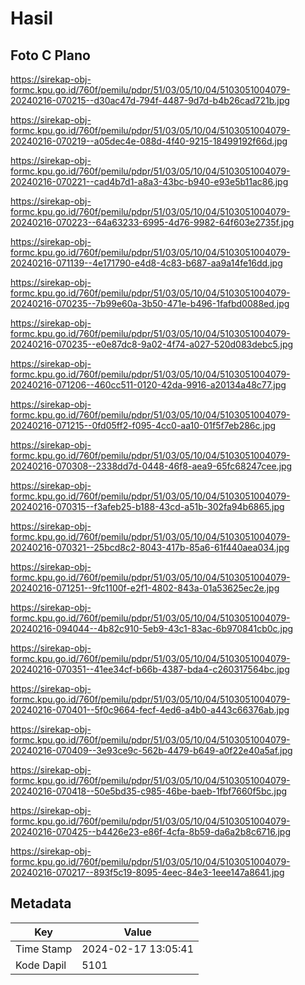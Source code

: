 # Hasil

## Foto C Plano

https://sirekap-obj-formc.kpu.go.id/760f/pemilu/pdpr/51/03/05/10/04/5103051004079-20240216-070215--d30ac47d-794f-4487-9d7d-b4b26cad721b.jpg

https://sirekap-obj-formc.kpu.go.id/760f/pemilu/pdpr/51/03/05/10/04/5103051004079-20240216-070219--a05dec4e-088d-4f40-9215-18499192f66d.jpg

https://sirekap-obj-formc.kpu.go.id/760f/pemilu/pdpr/51/03/05/10/04/5103051004079-20240216-070221--cad4b7d1-a8a3-43bc-b940-e93e5b11ac86.jpg

https://sirekap-obj-formc.kpu.go.id/760f/pemilu/pdpr/51/03/05/10/04/5103051004079-20240216-070223--64a63233-6995-4d76-9982-64f603e2735f.jpg

https://sirekap-obj-formc.kpu.go.id/760f/pemilu/pdpr/51/03/05/10/04/5103051004079-20240216-071139--4e171790-e4d8-4c83-b687-aa9a14fe16dd.jpg

https://sirekap-obj-formc.kpu.go.id/760f/pemilu/pdpr/51/03/05/10/04/5103051004079-20240216-070235--7b99e60a-3b50-471e-b496-1fafbd0088ed.jpg

https://sirekap-obj-formc.kpu.go.id/760f/pemilu/pdpr/51/03/05/10/04/5103051004079-20240216-070235--e0e87dc8-9a02-4f74-a027-520d083debc5.jpg

https://sirekap-obj-formc.kpu.go.id/760f/pemilu/pdpr/51/03/05/10/04/5103051004079-20240216-071206--460cc511-0120-42da-9916-a20134a48c77.jpg

https://sirekap-obj-formc.kpu.go.id/760f/pemilu/pdpr/51/03/05/10/04/5103051004079-20240216-071215--0fd05ff2-f095-4cc0-aa10-01f5f7eb286c.jpg

https://sirekap-obj-formc.kpu.go.id/760f/pemilu/pdpr/51/03/05/10/04/5103051004079-20240216-070308--2338dd7d-0448-46f8-aea9-65fc68247cee.jpg

https://sirekap-obj-formc.kpu.go.id/760f/pemilu/pdpr/51/03/05/10/04/5103051004079-20240216-070315--f3afeb25-b188-43cd-a51b-302fa94b6865.jpg

https://sirekap-obj-formc.kpu.go.id/760f/pemilu/pdpr/51/03/05/10/04/5103051004079-20240216-070321--25bcd8c2-8043-417b-85a6-61f440aea034.jpg

https://sirekap-obj-formc.kpu.go.id/760f/pemilu/pdpr/51/03/05/10/04/5103051004079-20240216-071251--9fc1100f-e2f1-4802-843a-01a53625ec2e.jpg

https://sirekap-obj-formc.kpu.go.id/760f/pemilu/pdpr/51/03/05/10/04/5103051004079-20240216-094044--4b82c910-5eb9-43c1-83ac-6b970841cb0c.jpg

https://sirekap-obj-formc.kpu.go.id/760f/pemilu/pdpr/51/03/05/10/04/5103051004079-20240216-070351--41ee34cf-b66b-4387-bda4-c260317564bc.jpg

https://sirekap-obj-formc.kpu.go.id/760f/pemilu/pdpr/51/03/05/10/04/5103051004079-20240216-070401--5f0c9664-fecf-4ed6-a4b0-a443c66376ab.jpg

https://sirekap-obj-formc.kpu.go.id/760f/pemilu/pdpr/51/03/05/10/04/5103051004079-20240216-070409--3e93ce9c-562b-4479-b649-a0f22e40a5af.jpg

https://sirekap-obj-formc.kpu.go.id/760f/pemilu/pdpr/51/03/05/10/04/5103051004079-20240216-070418--50e5bd35-c985-46be-baeb-1fbf7660f5bc.jpg

https://sirekap-obj-formc.kpu.go.id/760f/pemilu/pdpr/51/03/05/10/04/5103051004079-20240216-070425--b4426e23-e86f-4cfa-8b59-da6a2b8c6716.jpg

https://sirekap-obj-formc.kpu.go.id/760f/pemilu/pdpr/51/03/05/10/04/5103051004079-20240216-070217--893f5c19-8095-4eec-84e3-1eee147a8641.jpg


## Metadata

| Key        | Value               |
| ---------- | ------------------- |
| Time Stamp | 2024-02-17 13:05:41 |
| Kode Dapil | 5101                |



